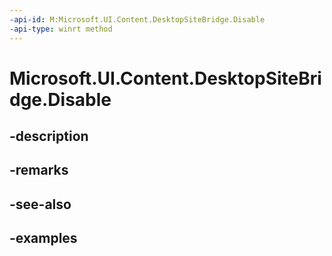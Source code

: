 ```yaml
---
-api-id: M:Microsoft.UI.Content.DesktopSiteBridge.Disable
-api-type: winrt method
---
```


# Microsoft.UI.Content.DesktopSiteBridge.Disable

<!--
public void Disable ();
-->


## -description

## -remarks

## -see-also

## -examples



